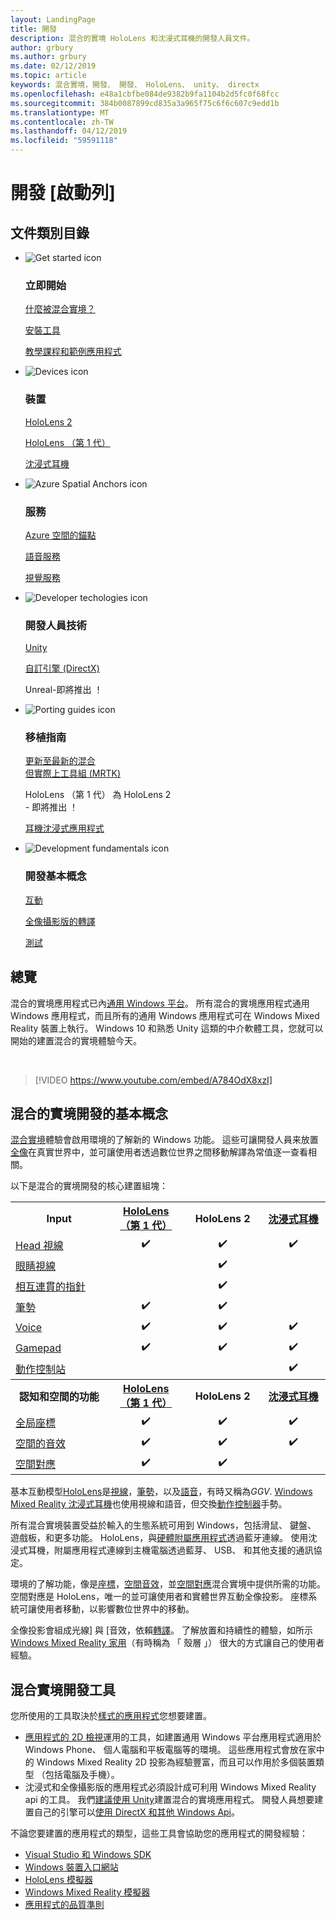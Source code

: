 ```yaml
---
layout: LandingPage
title: 開發
description: 混合的實境 HoloLens 和沈浸式耳機的開發人員文件。
author: grbury
ms.author: grbury
ms.date: 02/12/2019
ms.topic: article
keywords: 混合實境，開發、 開發、 HoloLens、 unity、 directx
ms.openlocfilehash: e48a1cbfbe084de9382b9fa1104b2d5fc0f68fcc
ms.sourcegitcommit: 384b0087899cd835a3a965f75c6f6c607c9edd1b
ms.translationtype: MT
ms.contentlocale: zh-TW
ms.lasthandoff: 04/12/2019
ms.locfileid: "59591118"
---
```

# <a name="development-launchpad"></a>開發 [啟動列]

## <a name="article-categories"></a>文件類別目錄


<ul class="panelContent cardsF">
    <li>
        <div class="cardSize">
            <div class="cardPadding">
                <div class="card">
                    <div class="cardImageOuter">
                        <div class="cardImage">
                            <img src="images/GetStartedIcon.png" alt="Get started icon">
                        </div>
                    </div>
                    <div class="cardText">
                        <h3>立即開始</h3>
                        <p>
                            <a href="mixed-reality.md">什麼被混合實境？</a>
                        </p>
                        <p>
                            <a href="install-the-tools.md">安裝工具</a>
                        </p>
                        <p>
                            <a href="holograms-100.md">教學課程和範例應用程式</a>
                        </p>
                    </div>
                </div>
            </div>
        </div>
    </li>
        <li>
        <div class="cardSize">
            <div class="cardPadding">
                <div class="card">
                    <div class="cardImageOuter">
                        <div class="cardImage">
                            <img src="images/HoloLens_Icon_120x130.png" alt="Devices icon">
                        </div>
                    </div>
                    <div class="cardText">
                        <h3>裝置</h3>
                          <p>
                            <a href="https://www.microsoft.com/hololens/hardware" target="_blank">HoloLens 2</a>
                        </p>
                        <p>
                            <a href="hololens-hardware-details.md">HoloLens （第 1 代）</a>
                        </p>
                        <p>
                            <a href="immersive-headset-hardware-details.md">沈浸式耳機</a>
                        </p>
                    </div>
                </div>
            </div>
        </div>
    </li>
    <li>
        <div class="cardSize">
            <div class="cardPadding">
                <div class="card">
                    <div class="cardImageOuter">
                        <div class="cardImage">
                            <img src="images/AzureSpatialAnchors_Icon_120x130.png" alt="Azure Spatial Anchors icon">
                        </div>
                    </div>
                    <div class="cardText">
                        <h3>服務</h3>
                        <p>
                            <a href="https://docs.microsoft.com/azure/spatial-anchors" target="_blank">Azure 空間的錨點</a>
                        </p>
                        <p>
                            <a href="https://docs.microsoft.com/azure/cognitive-services/speech-service/" target="_blank">語音服務</a>
                        </p>
                        <p>
                            <a href="https://docs.microsoft.com/azure/cognitive-services/computer-vision/" target="_blank">視覺服務</a>
                        </p>
                    </div>
                </div>
            </div>
        </div>
    </li>
    <li>
        <div class="cardSize">
            <div class="cardPadding">
                <div class="card">
                    <div class="cardImageOuter">
                        <div class="cardImage">
                            <img src="images/Unity_Icon_120x130.png" alt="Developer techologies icon">
                        </div>
                    </div>
                    <div class="cardText">
                        <h3>開發人員技術</h3>
                        <p>
                            <a href="unity-development-overview.md">Unity</a>
                        </p>
                        <p>
                            <a href="directx-development-overview.md">自訂引擎 (DirectX)</a>
                        </p>
                        <p>
Unreal-即將推出 ！
                        </p>                
                    </div>
                </div>
            </div>
        </div>
    </li>
    <li>
        <div class="cardSize">
            <div class="cardPadding">
                <div class="card">
                    <div class="cardImageOuter">
                        <div class="cardImage">
                            <img src="images/PortingGuides-icon_120x130.png" alt="Porting guides icon">
                        </div>
                    </div>
                    <div class="cardText">
                        <h3>移植指南</h3>
                        <p>
                            <a href="mrtk-porting-guide.md">更新至最新的混合<br>但實際上工具組 (MRTK)</a>
                        </p>
                        <p>
HoloLens （第 1 代） 為 HoloLens 2<br>- 即將推出 ！
                        </p>
                        <p>
                            <a href="porting-guides.md">耳機沈浸式應用程式</a>
                        </p>
                    </div>
                </div>
            </div>
        </div>
    </li>
    <li>
        <div class="cardSize">
            <div class="cardPadding">
                <div class="card">
                    <div class="cardImageOuter">
                        <div class="cardImage">
                            <img src="images/App_patterns_Icon_120x130.png" alt="Development fundamentals icon">
                        </div>
                    </div>
                    <div class="cardText">
                        <h3>開發基本概念</h3>
                        <p>
                            <a href="Interaction-fundamentals.md">互動</a>
                        </p>
                        <p>
                            <a href="rendering.md">全像攝影版的轉譯</a>
                        </p>
                         <p>
                            <a href="testing-your-app-on-hololens.md">測試</a>
                        </p>                    
                    </div>
                </div>
            </div>
        </div>
    </li>    
</ul>

## <a name="overview"></a>總覽

混合的實境應用程式已內[通用 Windows 平台](https://dev.windows.com/getstarted)。 所有混合的實境應用程式通用 Windows 應用程式，而且所有的通用 Windows 應用程式可在 Windows Mixed Reality 裝置上執行。 Windows 10 和熟悉 Unity 這類的中介軟體工具，您就可以開始的建置混合的實境體驗今天。

<br>

>[!VIDEO https://www.youtube.com/embed/A784OdX8xzI]

## <a name="basics-of-mixed-reality-development"></a>混合的實境開發的基本概念

[混合實境](mixed-reality.md)體驗會啟用環境的了解新的 Windows 功能。 這些可讓開發人員来放置[全像](hologram.md)在真實世界中，並可讓使用者透過數位世界之間移動解譯為常值逐一查看相關。 

以下是混合的實境開發的核心建置組塊：

<table>
<tr>
<th style="width:175px">Input</th><th style="width:125px; text-align: center;"><a href="hololens-hardware-details.md">HoloLens （第 1 代）</a></th><th style="width:125px; text-align: center;">HoloLens 2</a></th><th style="width:125px; text-align: center;"> <a href="immersive-headset-hardware-details.md">沈浸式耳機</a></th>
</tr><tr>
<td> <a href="gaze.md">Head 視線</a></td><td style="text-align: center;">✔️</td><td style="text-align: center;">✔️</td><td style="text-align: center;">✔️</td>
</tr><tr>
<td> <a href="gaze.md">眼睛視線</a></td><td></td><td style="text-align: center;">✔️</td><td></td>
</tr><tr>
 <td> <a href="gestures.md">相互連貫的指針</a></td><td></td><td style="text-align: center;">✔️</td><td></td>
</tr><tr>
<td> <a href="gestures.md">筆勢</a></td><td style="text-align: center;">✔️</td><td style="text-align: center;">✔️</td><td></td>
</tr><tr>
<td> <a href="voice-input.md">Voice</a></td><td style="text-align: center;">✔️</td><td style="text-align: center;">✔️</td><td style="text-align: center;">✔️</td>
</tr><tr>
<td> <a href="hardware-accessories.md">Gamepad</a></td><td style="text-align: center;">✔️</td><td style="text-align: center;">✔️</td><td style="text-align: center;">✔️</td>
</tr><tr>
<td> <a href="motion-controllers.md">動作控制站</a></td><td></td><td></td><td style="text-align: center;">✔️</td>
</tr><tr>
<th style="width:175px">認知和空間的功能</th><th style="width:125px; text-align: center;"><a href="hololens-hardware-details.md">HoloLens （第 1 代）</a></th><th style="width:125px; text-align: center;">HoloLens 2</a></th><th style="width:125px; text-align: center;"> <a href="immersive-headset-hardware-details.md">沈浸式耳機</a></th>
</tr><tr>
<td> <a href="coordinate-systems.md">全局座標</a></td><td style="text-align: center;">✔️</td><td style="text-align: center;">✔️</td><td style="text-align: center;">✔️</td>
</tr><tr>
<td> <a href="spatial-sound.md">空間的音效</a></td><td style="text-align: center;">✔️</td><td style="text-align: center;">✔️</td><td style="text-align: center;">✔️</td>
</tr><tr>
<td> <a href="spatial-mapping.md">空間對應</a></td><td style="text-align: center;">✔️</td><td style="text-align: center;">✔️</td><td></td>
</tr>
</table>



基本互動模型[HoloLens](hololens-hardware-details.md)是[視線](gaze.md)，[筆勢](gestures.md)，以及[語音](voice-input.md)，有時又稱為*GGV*. [Windows Mixed Reality 沈浸式耳機](immersive-headset-hardware-details.md)也使用視線和語音，但交換[動作控制器](motion-controllers.md)手勢。

所有混合實境裝置受益於輸入的生態系統可用到 Windows，包括滑鼠、 鍵盤、 遊戲板，和更多功能。 HoloLens，與[硬體附屬應用程式](hardware-accessories.md)透過藍牙連線。 使用沈浸式耳機，附屬應用程式連線到主機電腦透過藍芽、 USB、 和其他支援的通訊協定。

環境的了解功能，像是[座標](coordinate-systems.md)，[空間音效](spatial-sound.md)，並[空間對應](spatial-mapping.md)混合實境中提供所需的功能。 空間對應是 HoloLens，唯一的並可讓使用者和實體世界互動全像投影。 座標系統可讓使用者移動，以影響數位世界中的移動。

全像投影會組成光線] 與 [音效，依賴[轉譯](rendering.md)。 了解放置和持續性的體驗，如所示[Windows Mixed Reality 家用](navigating-the-windows-mixed-reality-home.md)（有時稱為 「 殼層 」） 很大的方式讓自己的使用者經驗。

## <a name="tools-for-developing-for-mixed-reality"></a>混合實境開發工具

您所使用的工具取決於[樣式的應用程式](app-views.md)您想要建置。
* [應用程式的 2D 檢視](building-2d-apps.md)運用的工具，如建置通用 Windows 平台應用程式適用於 Windows Phone、 個人電腦和平板電腦等的環境。 這些應用程式會放在家中的 Windows Mixed Reality 2D 投影為經驗豐富，而且可以作用於多個裝置類型 （包括電腦及手機）。
* 沈浸式和全像攝影版的應用程式必須設計成可利用 Windows Mixed Reality api 的工具。 我們[建議使用 Unity](unity-development-overview.md)建置混合的實境應用程式。 開發人員想要建置自己的引擎可以[使用 DirectX 和其他 Windows Api](directx-development-overview.md)。

不論您要建置的應用程式的類型，這些工具會協助您的應用程式的開發經驗：
* [Visual Studio 和 Windows SDK](using-visual-studio.md)
* [Windows 裝置入口網站](using-the-windows-device-portal.md)
* [HoloLens 模擬器](using-the-hololens-emulator.md)
* [Windows Mixed Reality 模擬器](using-the-windows-mixed-reality-simulator.md)
* [應用程式的品質準則](app-quality-criteria.md)

